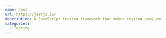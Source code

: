```yaml
---
name: Jest
url: https://jestjs.io/
description: A JavaScript testing framework that makes testing easy and fun.
categories:
  - Testing
---
```

